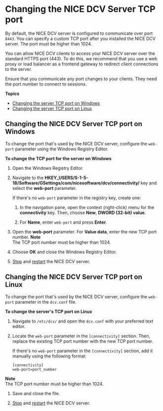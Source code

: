# Changing the NICE DCV Server TCP port<a name="manage-port"></a>

By default, the NICE DCV server is configured to communicate over port `8443`\. You can specify a custom TCP port after you installed the NICE DCV server\. The port must be higher than 1024\.

You can allow NICE DCV clients to access your NICE DCV server over the standard HTTPS port \(443\)\. To do this, we recommend that you use a web proxy or load balancer as a frontend gateway to redirect client connections to the server\.

Ensure that you communicate any port changes to your clients\. They need the port number to connect to sessions\.

**Topics**
+ [Changing the server TCP port on Windows](#manage-stop-port-windows)
+ [Changing the server TCP port on Linux](#manage-stop-port-linux)

## Changing the NICE DCV Server TCP port on Windows<a name="manage-stop-port-windows"></a>

To change the port that's used by the NICE DCV server, configure the `web-port` parameter using the Windows Registry Editor\.

**To change the TCP port for the server on Windows**

1. Open the Windows Registry Editor\.

1. Navigate to the **HKEY\_USERS/S\-1\-5\-18/Software/GSettings/com/nicesoftware/dcv/connectivity/** key and select the **web\-port** parameter\.

   If there's no `web-port` parameter in the registry key, create one:

   1. In the navigation pane, open the context \(right\-click\) menu for the **connectivity** key\. Then, choose **New**, **DWORD \(32\-bit\) value**\.

   1. For **Name**, enter `web-port` and press **Enter**\.

1. Open the **web\-port** parameter\. For **Value data**, enter the new TCP port number\.
**Note**  
The TCP port number must be higher than 1024\.

1. Choose **OK** and close the Windows Registry Editor\.

1. [Stop](manage-stop.md) and [restart](manage-start.md) the NICE DCV server\.

## Changing the NICE DCV Server TCP port on Linux<a name="manage-stop-port-linux"></a>

To change the port that's used by the NICE DCV server, configure the `web-port` parameter in the `dcv.conf` file\.

**To change the server's TCP port on Linux**

1. Navigate to `/etc/dcv/` and open the `dcv.conf` with your preferred text editor\.

1. Locate the `web-port` parameter in the `[connectivity]` section\. Then, replace the existing TCP port number with the new TCP port number\.

   If there's no `web-port` parameter in the `[connectivity]` section, add it manually using the following format:

   ```
   [connectivity]
   web-port=port_number
   ```
**Note**  
The TCP port number must be higher than 1024\.

1. Save and close the file\.

1. [Stop](manage-stop.md) and [restart](manage-start.md) the NICE DCV server\.